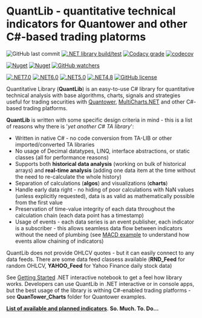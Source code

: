 # QuantLib - quantitative technical indicators for Quantower and other C#-based trading platorms
![GitHub last commit](https://img.shields.io/github/last-commit/mihakralj/QuantLib)
[![.NET library build/test](https://github.com/mihakralj/QuantLib/actions/workflows/main.yml/badge.svg)](https://github.com/mihakralj/QuantLib/actions/workflows/main.yml)
[![Codacy grade](https://img.shields.io/codacy/grade/b1f9109222234c87bce45f1fd4c63aee)](https://app.codacy.com/gh/mihakralj/QuantLib/dashboard)
[![codecov](https://codecov.io/gh/mihakralj/QuantLib/branch/main/graph/badge.svg?style=flat-square&token=YNMJRGKMTJ)](https://codecov.io/gh/mihakralj/QuantLib)

[![Nuget](https://img.shields.io/nuget/v/QuantLib)](https://www.nuget.org/packages/QuantLib/)
[![Nuget](https://img.shields.io/nuget/dt/QuantLib)](https://www.nuget.org/packages/QuantLib/)
[![GitHub watchers](https://img.shields.io/github/watchers/mihakralj/QuantLib)](https://github.com/mihakralj/QuantLib/watchers)

[![.NET7.0](https://img.shields.io/badge/.NET-7.0-yellow)](https://dotnet.microsoft.com/en-us/download/dotnet/7.0)
[![.NET6.0](https://img.shields.io/badge/.NET-6.0-blue)](https://dotnet.microsoft.com/en-us/download/dotnet/6.0)
[![.NET5.0](https://img.shields.io/badge/.NET-5.0-blue)](https://dotnet.microsoft.com/en-us/download/dotnet/5.0)
[![.NET4.8](https://img.shields.io/badge/.NET-4.8-blue)](https://dotnet.microsoft.com/en-us/download/dotnet-framework/net48)
[![GitHub license](https://img.shields.io/github/license/mihakralj/QuantLib)](Docs/LICENSE)

Quantitative Library (**QuantLib**) is an easy-to-use C# library for quantitative technical analysis with base algorithms, charts, signals and strategies useful for trading securities with [Quantower](https://www.quantower.com/), [MultiCharts.NET](https://www.multicharts.com/net/") and other C#-based trading platforms.

**QuantLib** is written with some specific design criteria in mind - this is a list of reasons why there is '*yet another C# TA library*':

*   Written in native C# - no code conversion from TA-LIB or other imported/converted TA libraries
*   No usage of Decimal datatypes, LINQ, interface abstractions, or static classes (all for performance reasons)
*   Supports both **historical data analysis** (working on bulk of historical arrays) and **real-time analysis** (adding one data item at the time without the need to re-calculate the whole history)
*   Separation of calculations (**algos**) and visualizations (**charts**)
*   Handle early data right - no hiding of poor calculations with NaN values (unless explicitly requested), data is as valid as mathematically possible from the first value
*   Preservation of time-value integrity of each data throughout the calculation chain (each data point has a timestamp)
*   Usage of events - each data series is an event publisher, each indicator is a subscriber - this allows seamless data flow between indicators without the need of plumbing (see [MACD example](https://github.com/mihakralj/QuantLib/blob/main/Docs/macd_example.ipynb) to understand how events allow chaining of indicators)

QuantLib does not provide OHLCV quotes - but it can easily connect to any data feeds. There are some data feed classess
available (**RND_Feed** for random OHLCV, **YAHOO_Feed** for Yahoo Finance daily stock data)

See [Getting Started](https://github.com/mihakralj/QuantLib/blob/main/Docs/getting_started.ipynb) .NET interactive notebook to get a feel how library works. Developers can use QuantLib in .NET interactive or in console apps, but the best
usage of the library is withing C#-enabled trading platforms - see **QuanTower_Charts** folder for Quantower examples.

[**List of available and planned indicators**](https://github.com/mihakralj/QuantLib/blob/main/Docs/coverage.md). **So. Much. To. Do...**
